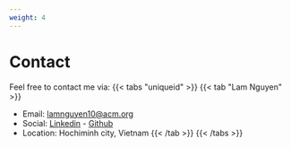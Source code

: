 ```yaml
---
weight: 4
---
```


# Contact

Feel free to contact me via:
{{< tabs "uniqueid" >}}
{{< tab "Lam Nguyen" >}}
- Email: lamnguyen10@acm.org
- Social: [Linkedin](https://www.linkedin.com/in/lam-nguyen-account/) - [Github](https://github.com/Vibrat)
- Location: Hochiminh city, Vietnam
{{< /tab >}}
{{< /tabs >}}
